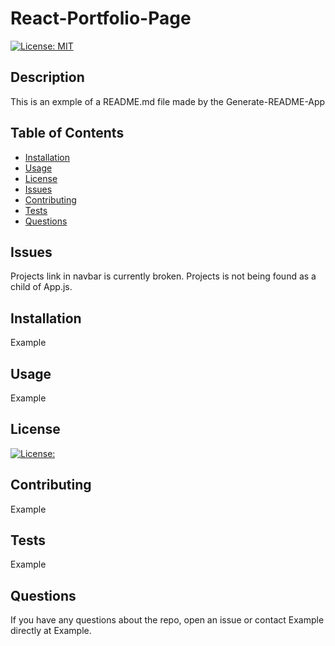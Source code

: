 # React-Portfolio-Page

[![License: MIT](https://img.shields.io/badge/License-MIT-yellow.svg)](https://opensource.org/licenses/MIT)

## Description

This is an exmple of a README.md file made by the Generate-README-App

## Table of Contents

- [Installation](#installation)
- [Usage](#usage)
- [License](#license)
- [Issues](#issues)
- [Contributing](#contributing)
- [Tests](#tests)
- [Questions](#questions)


## Issues

Projects link in navbar is currently broken. Projects is not being found as a child of App.js. 

## Installation

Example 

## Usage

Example

## License

[![License: <LICENSE>](https://img.shields.io/badge/License-<LICENSE>-<COLOR>.svg)](<LINK>)


## Contributing

Example 

## Tests

Example

## Questions

If you have any questions about the repo, open an issue or contact Example directly at Example.
